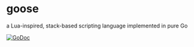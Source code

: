 # goose
a Lua-inspired, stack-based scripting language implemented in pure Go

[![GoDoc](https://godoc.org/github.com/jncornett/goose?status.svg)](https://godoc.org/github.com/jncornett/goose)
